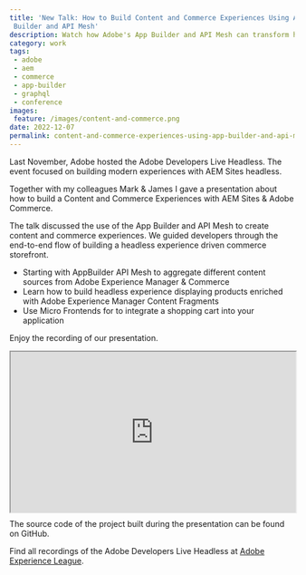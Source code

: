 ```yaml
---
title: 'New Talk: How to Build Content and Commerce Experiences Using App
 Builder and API Mesh'
description: Watch how Adobe's App Builder and API Mesh can transform headless commerce development by seamlessly blending content management with e-commerce functionality. Discover the end-to-end process of building modern storefronts that combine AEM content with Commerce data in this recorded presentation.
category: work
tags:
 - adobe
 - aem
 - commerce
 - app-builder
 - graphql
 - conference
images:
 feature: /images/content-and-commerce.png
date: 2022-12-07
permalink: content-and-commerce-experiences-using-app-builder-and-api-mesh/
---
```


Last November, Adobe hosted the Adobe Developers Live Headless. The event focused on building modern experiences with AEM Sites headless.

Together with my colleagues Mark & James I gave a presentation about how to build a Content and Commerce Experiences with AEM Sites & Adobe Commerce.

The talk discussed the use of the App Builder and API Mesh to create content and commerce experiences. We guided developers through the end-to-end flow of building a headless experience driven commerce storefront.

- Starting with AppBuilder API Mesh to aggregate different content sources from Adobe Experience Manager & Commerce
- Learn how to build headless experience displaying products enriched with Adobe Experience Manager Content Fragments
- Use Micro Frontends for to integrate a shopping cart into your application

Enjoy the recording of our presentation.

<div id="25cTzVV2jfQ" class="eleventy-plugin-youtube-embed" style="position:relative; width:100%; padding-top: 56.25%"><iframe allowfullscreen="" embedded-video="" src="https://video.tv.adobe.com/v/3411440/?quality=12&amp;learn=on" style="position: absolute; top: 0; left: 0; width: 100%; height: 100%;"><source src="https://video.tv.adobe.com/v/3411440/?quality=12&learn=on" type="" /><p>Your browser does not support the iframe element.</p></iframe></div>

The source code of the project built during the presentation can be found on GitHub.

<github-badge repo="https://github.com/herzog31/aem-nextjs-template" label="AEM NextJS Template App"></github-badge>

F﻿ind all recordings of the Adobe Developers Live Headless at [Adobe Experience League](https://experienceleague.adobe.com/docs/adobe-developers-live-events/events/2022/nov2022/api-mesh.html?lang=en).

